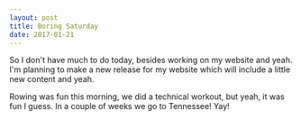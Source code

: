 ```yaml
---
layout: post
title: Boring Saturday
date: 2017-01-21
---
```


So I don't have much to do today, besides working on my website and yeah. I'm planning to make a new release for my website which will include a little new content and yeah.

Rowing was fun this morning, we did a technical workout, but yeah, it was fun I guess. In a couple of weeks we go to Tennessee! Yay!